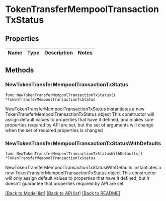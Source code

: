 # TokenTransferMempoolTransactionTxStatus

## Properties

Name | Type | Description | Notes
------------ | ------------- | ------------- | -------------

## Methods

### NewTokenTransferMempoolTransactionTxStatus

`func NewTokenTransferMempoolTransactionTxStatus() *TokenTransferMempoolTransactionTxStatus`

NewTokenTransferMempoolTransactionTxStatus instantiates a new TokenTransferMempoolTransactionTxStatus object
This constructor will assign default values to properties that have it defined,
and makes sure properties required by API are set, but the set of arguments
will change when the set of required properties is changed

### NewTokenTransferMempoolTransactionTxStatusWithDefaults

`func NewTokenTransferMempoolTransactionTxStatusWithDefaults() *TokenTransferMempoolTransactionTxStatus`

NewTokenTransferMempoolTransactionTxStatusWithDefaults instantiates a new TokenTransferMempoolTransactionTxStatus object
This constructor will only assign default values to properties that have it defined,
but it doesn't guarantee that properties required by API are set


[[Back to Model list]](../README.md#documentation-for-models) [[Back to API list]](../README.md#documentation-for-api-endpoints) [[Back to README]](../README.md)


